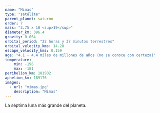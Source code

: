 ```yaml
---
name: "Mimas"
type: "satélite"
parent_planet: saturno
order: 7
mass: "3.75 x 10 <sup>19</sup>"
diameter_km: 396.4
gravity: 0.064
orbital_period: "22 horas y 37 minutos terrestres"
orbital_velocity_kms: 14.28
escape_velocity_kms: 0.159
age: "4.1 - 4.4 miles de millones de años (no se conoce con certeza)"
temperature:
    min: -196
    max: -181
perihelion_km: 181902
aphelion_km: 189176
images:
  - url: "mimas.jpg"
    description: "Mimas"
---
```


La séptima luna más grande del planeta.